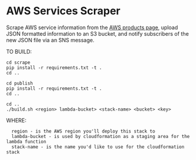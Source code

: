 # AWS Services Scraper
Scrape AWS service information from the [AWS products page](https://aws.amazon.com/products/), upload JSON formatted information to an S3 bucket, and notify subscribers of the new JSON file via an SNS message. 


TO BUILD:
```
cd scrape
pip install -r requirements.txt -t .
cd ..

cd publish
pip install -r requirements.txt -t .
cd ..

cd ..
./build.sh <region> lambda-bucket> <stack-name> <bucket> <key>
```

WHERE:
```
  region - is the AWS region you'll deploy this stack to
  lambda-bucket - is used by cloudformation as a staging area for the lambda function
  stack-name - is the name you'd like to use for the cloudformation stack
```
